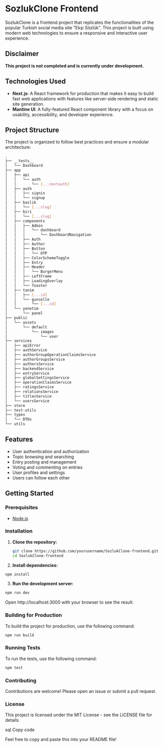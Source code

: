 # SozlukClone Frontend

SozlukClone is a frontend project that replicates the functionalities of the popular Turkish social media site "Ekşi Sözlük". This project is built using modern web technologies to ensure a responsive and interactive user experience.

## Disclaimer

**This project is not completed and is currently under development.**

## Technologies Used

- **Next.js**: A React framework for production that makes it easy to build fast web applications with features like server-side rendering and static site generation.
- **Mantine UI**: A fully-featured React component library with a focus on usability, accessibility, and developer experience.

## Project Structure

The project is organized to follow best practices and ensure a modular architecture:

```sh
.
├── __tests__
│   └── Dashboard
├── app
│   ├── api
│   │   └── auth
│   │       └── [...nextauth]
│   ├── auth
│   │   ├── signin
│   │   └── signup
│   ├── baslik
│   │   └── [...slug]
│   ├── biri
│   │   └── [...slug]
│   ├── components
│   │   ├── Admin
│   │   │   └── dashboard
│   │   │       └── DashboardNavigation
│   │   ├── Auth
│   │   ├── Author
│   │   ├── Button
│   │   │   └── OTP
│   │   ├── ColorSchemeToggle
│   │   ├── Entry
│   │   ├── Header
│   │   │   └── BurgerMenu
│   │   ├── LeftFrame
│   │   ├── LoadingOverlay
│   │   └── Toaster
│   ├── tanim
│   │   ├── [...id]
│   │   └── guncelle
│   │       └── [...id]
│   └── yonetim
│       └── panel
├── public
│   └── assets
│       └── default
│           └── images
│               └── user
├── services
│   ├── apiError
│   ├── authService
│   ├── authorGroupOperationClaimsService
│   ├── authorGroupsService
│   ├── authorsService
│   ├── backendService
│   ├── entryService
│   ├── globalSettingsService
│   ├── operationClaimsService
│   ├── ratingsService
│   ├── relationsService
│   ├── titlesService
│   └── usersService
├── store
├── test-utils
├── types
│   └── DTOs
└── utils
```

## Features

- User authentication and authorization
- Topic browsing and searching
- Entry posting and management
- Voting and commenting on entries
- User profiles and settings
- Users can follow each other


## Getting Started

### Prerequisites

- [Node.js](https://nodejs.org/en/download/)

### Installation

1. **Clone the repository:**
   ```sh
   git clone https://github.com/yourusername/SozlukClone-frontend.git
   cd SozlukClone-frontend
2. **Install dependencies:**
  ```sh
  npm install
  ```

3. **Run the development server:**
  ```sh
  npm run dev
  ```
Open http://localhost:3000 with your browser to see the result.

### Building for Production
To build the project for production, use the following command:

  ```sh
  npm run build
  ```

### Running Tests
To run the tests, use the following command:

  ```sh
  npm test
  ```

### Contributing
Contributions are welcome! Please open an issue or submit a pull request.

### License
This project is licensed under the MIT License - see the LICENSE file for details.

sql
Copy code

Feel free to copy and paste this into your README file!
